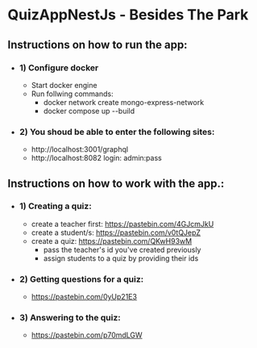 # QuizAppNestJs - Besides The Park

## Instructions on how to run the app:
- ### 1) Configure docker
    - Start docker engine 
    - Run follwing commands: 
      - docker network create mongo-express-network
      - docker compose up --build
- ### 2) You shoud be able to enter the following sites:
    - http://localhost:3001/graphql
    - http://localhost:8082 login: admin:pass
## Instructions on how to work with the app.:
- ### 1) Creating a quiz:
    - create a teacher first: https://pastebin.com/4GJcmJkU
    - create a student/s: https://pastebin.com/v0tQJepZ
    - create a quiz: https://pastebin.com/QKwH93wM
        - pass the teacher's id you've created previously
        - assign students to a quiz by providing their ids
- ### 2) Getting questions for a quiz:
    -  https://pastebin.com/0yUp21E3
- ### 3) Answering to the quiz:
    -  https://pastebin.com/p70mdLGW
